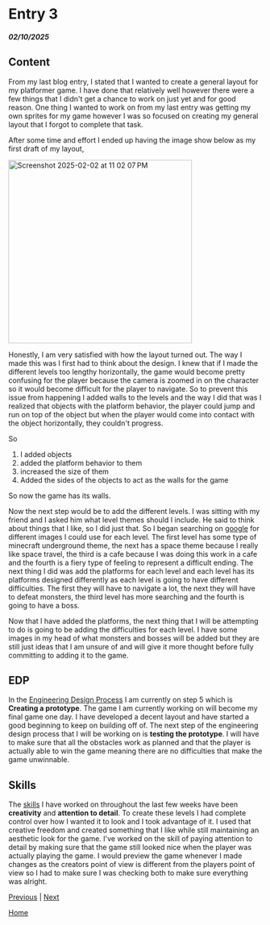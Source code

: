 # Entry 3
##### 02/10/2025

## Content
From my last blog entry, I stated that I wanted to create a general layout for my platformer game. I have done that relatively well however there were a few things that I didn't get a chance to work on just yet and for good reason. One thing I wanted to work on from my last entry was getting my own sprites for my game however I was so focused on creating my general layout that I forgot to complete that task.

After some time and effort I ended up having the image show below as my first draft of my layout,

<img width="364" alt="Screenshot 2025-02-02 at 11 02 07 PM" src="https://github.com/user-attachments/assets/1002cc7a-ff2f-48e4-9bfb-4320c01b65aa" />

Honestly, I am very satisfied with how the layout turned out. The way I made this was I first had to think about the design. I knew that if I made the different levels too lengthy horizontally, the game would become pretty confusing for the player because the camera is zoomed in on the character so it would become difficult for the player to navigate. So to prevent this issue from happening I added walls to the levels and the way I did that was I realized that objects with the platform behavior, the player could jump and run on top of the object but when the player would come into contact with the object horizontally, they couldn't progress. 

So 

1) I added objects
2) added the platform behavior to them
3) increased the size of them
4) Added the sides of the objects to act as the walls for the game

So now the game has its walls.

Now the next step would be to add the different levels. I was sitting with my friend and I asked him what level themes should I include. He said to think about things that I like, so I did just that. So I began searching on [google](https://www.google.com/?safe=active&ssui=on) for different images I could use for each level. The first level has some type of minecraft underground theme, the next has a space theme because I really like space  travel, the third is a cafe because I was doing this work in a cafe and the fourth is a fiery type of feeling to represent a difficult ending. The next thing I did was add the platforms for each level and each level has its platforms designed differently as each level is going to have different difficulties. The first they will have to navigate a lot, the next they will have to defeat monsters, the third level has more searching and the fourth is going to have a boss. 

Now that I have added the platforms, the next thing that I will be attempting to do is going to be adding the difficulties for each level. I have some images in my head of what monsters and bosses will be added but they are still just ideas that I am unsure of and will give it more thought before fully committing to adding it to the game. 

## EDP
In the [Engineering Design Process](https://hstatsep.github.io/students/#edp) I am currently on step 5 which is **Creating a prototype**. The game I am currently working on will become my final game one day. I have developed a decent layout and have started a good beginning to keep on building off of. The next step of the engineering design process that I will be working on is **testing the prototype**. I will have to make sure that all the obstacles work as planned and that the player is actually able to win the game meaning there are no difficulties that make the game unwinnable. 

## Skills
The [skills](https://hstatsep.github.io/students/#skills) I have worked on throughout the last few weeks have been **creativity** and **attention to detail**. To create these levels I had complete control over how I wanted it to look and I took advantage of it. I used that creative freedom and created something that I like while still maintaining an aesthetic look for the game. I've worked on the skill of paying attention to detail by making sure that the game still looked nice when the player was actually playing the game. I would preview the game whenever I made changes as the creators point of view is different from the players point of view so I had to make sure I was checking both to make sure everything was alright.




[Previous](entry02.md) | [Next](entry04.md)

[Home](../README.md)


